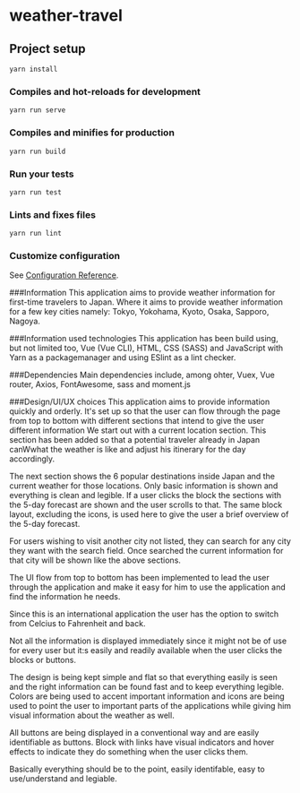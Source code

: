 # weather-travel

## Project setup
```
yarn install
```

### Compiles and hot-reloads for development
```
yarn run serve
```

### Compiles and minifies for production
```
yarn run build
```

### Run your tests
```
yarn run test
```

### Lints and fixes files
```
yarn run lint
```

### Customize configuration
See [Configuration Reference](https://cli.vuejs.org/config/).

###Information
This application aims to provide weather information for first-time travelers to Japan. Where it aims to provide weather information for a few key cities namely: Tokyo, Yokohama, Kyoto, Osaka, Sapporo, Nagoya.

###Information used technologies
This application has been build using, but not limited too, Vue (Vue CLI), HTML, CSS (SASS) and JavaScript with Yarn as a packagemanager and using ESlint as a lint checker.

###Dependencies
Main dependencies include, among ohter, Vuex, Vue router, Axios, FontAwesome, sass and moment.js

###Design/UI/UX choices
This application aims to provide information quickly and orderly.
It's set up so that the user can flow through the page from top to bottom with different sections that intend to give the user different information
We start out with a current location section. This section has been added so that a potential traveler already in Japan canWwhat the weather is like and adjust his itinerary for the day accordingly.
          
The next section shows the 6 popular destinations inside Japan and the current weather for those locations. Only basic information is shown and everything is clean and legible. If a user clicks the block the sections with the 5-day forecast are shown and the user scrolls to that.
The same block layout, excluding the icons, is used here to give the user a brief overview of the 5-day forecast.

For users wishing to visit another city not listed, they can search for any city they want with the search field. Once searched the current information for that city will be shown like the above sections.

The UI flow from top to bottom has been implemented to lead the user through the application and make it easy for him to use the application and find the information he needs.

Since this is an international application the user has the option to switch from Celcius to Fahrenheit and back.

Not all the information is displayed immediately since it might not be of use for every user but it:s easily and readily available when the user clicks the blocks or buttons.

The design is being kept simple and flat so that everything easily is seen and the right information can be found fast and to keep everything legible.
Colors are being used to accent important information and icons are being used to point the user to important parts of the applications while giving him visual information about the weather as well.
          
All buttons are being displayed in a conventional way and are easily identifiable as buttons. Block with links have visual indicators and hover effects to indicate they do something when the user clicks them. 

Basically everything should be to the point, easily identifable, easy to use/understand and legiable.
